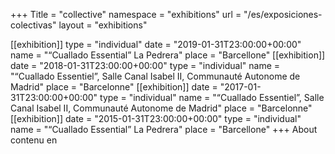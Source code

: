 +++
Title = "collective"
namespace = "exhibitions"
url = "/es/exposiciones-colectivas"
layout = "exhibitions"

[[exhibition]]
type = "individual"
date = "2019-01-31T23:00:00+00:00"
name = "“Cuallado Essential” La Pedrera"
place = "Barcellone"
[[exhibition]]
date = "2018-01-31T23:00:00+00:00"
type = "individual"
name = "“Cuallado Essentiel”, Salle Canal Isabel II, Communauté Autonome de Madrid"
place = "Barcelonne"
[[exhibition]]
date = "2017-01-31T23:00:00+00:00"
type = "individual"
name = "“Cuallado Essentiel”, Salle Canal Isabel II, Communauté Autonome de Madrid"
place = "Barcelonne"
[[exhibition]]
date = "2015-01-31T23:00:00+00:00"
type = "individual"
name = "“Cuallado Essential” La Pedrera"
place = "Barcellone"
+++
About contenu en